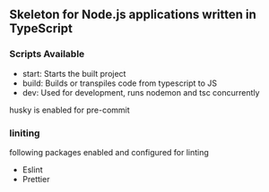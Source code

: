 ## Skeleton for Node.js applications written in TypeScript

### Scripts Available
- start: Starts the built project
- build: Builds or transpiles code from typescript to JS
- dev: Used for development, runs nodemon and tsc concurrently


husky is enabled for pre-commit


### liniting
following packages enabled and configured for linting
- Eslint
- Prettier